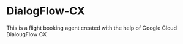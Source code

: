 # DialogFlow-CX

This is a flight booking agent created with the help of Google Cloud DialougFlow CX
